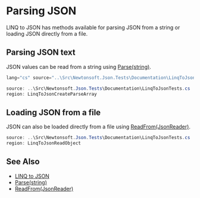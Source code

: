 ﻿# Parsing JSON

LINQ to JSON has methods available for parsing JSON from a string or loading JSON directly from a file.

## Parsing JSON text

JSON values can be read from a string using [Parse(string)](/api/newtonsoft/json/linq/jtoken/#method-parse).

```csharp
lang="cs" source="..\Src\Newtonsoft.Json.Tests\Documentation\LinqToJsonTests.cs" region="LinqToJsonCreateParse" title="Parsing a JSON Object from text
```

```csharp Parsing a JSON Array from text
source: ..\Src\Newtonsoft.Json.Tests\Documentation\LinqToJsonTests.cs
region: LinqToJsonCreateParseArray
```

## Loading JSON from a file

JSON can also be loaded directly from a file using [ReadFrom(JsonReader)](/api/newtonsoft/json/linq/jtoken/#method-readfrom).

```csharp Reading JSON from a file
source: ..\Src\Newtonsoft.Json.Tests\Documentation\LinqToJsonTests.cs
region: LinqToJsonReadObject
```

## See Also

- [LINQ to JSON](README.md)
- [Parse(string)](/api/newtonsoft/json/linq/jtoken/#method-parse)
- [ReadFrom(JsonReader)](/api/newtonsoft/json/linq/jtoken/#method-readfrom)